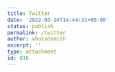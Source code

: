 ```yaml
---
title: Twitter
date: '2022-03-24T14:44:31+00:00'
status: publish
permalink: /twitter
author: whoisdsmith
excerpt: ''
type: attachment
id: 816
---
```

<!DOCTYPE html PUBLIC "-//W3C//DTD HTML 4.0 Transitional//EN" "http://www.w3.org/TR/REC-html40/loose.dtd">
<?xml encoding="UTF-8">
